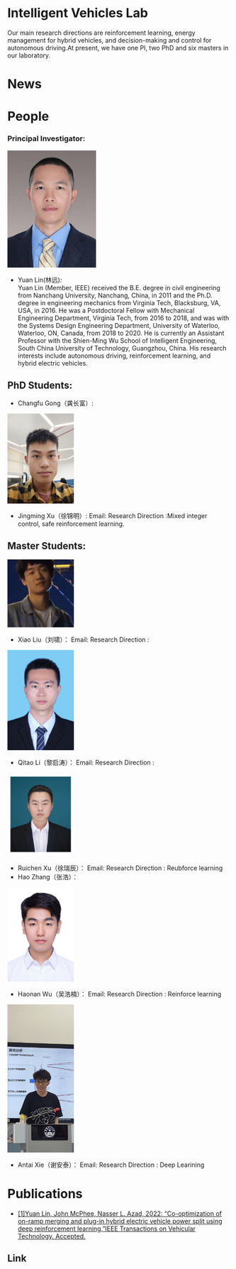 # Intelligent Vehicles Lab
Our main research directions are reinforcement learning, energy management for hybrid vehicles, and decision-making and control for autonomous driving.At present, we have one PI, two PhD and six masters in our laboratory.

# News


# People
### Principal Investigator:

<img src="assets/YuanLin.jpg" width="200" height=""/>


* Yuan Lin(林远):<br />Yuan Lin (Member, IEEE) received the B.E. degree in civil engineering from Nanchang University, Nanchang, China, in 2011 and the Ph.D. degree in engineering mechanics from Virginia Tech, Blacksburg, VA, USA, in 2016. He was a Postdoctoral Fellow with Mechanical Engineering Department, Virginia Tech, from 2016 to 2018, and was with the Systems Design Engineering Department, University of Waterloo, Waterloo, ON, Canada, from 2018 to 2020. He is currently an Assistant Professor with the Shien-Ming Wu School of Intelligent Engineering, South China University of Technology, Guangzhou, China. His research interests include autonomous driving, reinforcement learning, and hybrid electric vehicles.

## PhD Students:
* Changfu Gong（龚长富）:

<img src="assets/Jinming Xu.jpg" width="150" height=""/> 

* Jingming Xu（徐锦明）:
Email:
Research Direction  :Mixed integer control, safe reinforcement learning.



## Master Students:

<img src="assets/Xiao Liu.jpg" width="150" height=""/> 

* Xiao Liu（刘啸）：
Email:
Research Direction  :

<img src="assets/Qitao Li.jpg" width="150" height=""/> 

* Qitao Li（黎启涛）：
Email:
Research Direction  :

<img src="assets/Ruichen Xu.jpg" width="150" height=""/> 

* Ruichen Xu（徐瑞辰）：
Email:
Research Direction  : Reubforce learning
* Hao Zhang（张浩）：  




<img src="assets/Haonan Wu.jpg" width="150" height=""/> 

* Haonan Wu（吴浩楠）：
Email:
Research Direction  : Reinforce learning

<img src="assets/Antai Xie.jpg" width="150" height=""/> 

* Antai Xie（谢安泰）：
Email:
Research Direction  : Deep Learining
	
# Publications
* [[1]Yuan Lin, John McPhee, Nasser L. Azad, 2022: “Co-optimization of on-ramp merging and plug-in hybrid electric vehicle power split using deep reinforcement learning,”IEEE Transactions on Vehicular Technology. Accepted.](https://ieeexplore.ieee.org/abstract/document/9757859)




## Link